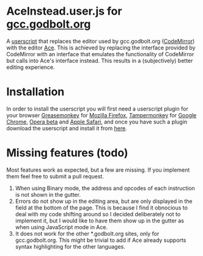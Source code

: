 # AceInstead.user.js for [gcc.godbolt.org](https://gcc.godbolt.org/)
A [userscript](https://en.wikipedia.org/wiki/Greasemonkey) that replaces the editor used by gcc.godbolt.org ([CodeMirror](https://codemirror.net/)) with the editor [Ace](https://ace.c9.io/). This is achieved by replacing the interface provided by CodeMirror with an interface that emulates the functionality of CodeMirror but calls into Ace's interface instead. This results in a (subjectively) better editing experience.

# Installation
In order to install the userscript you will first need a userscript plugin for your browser [Greasemonkey](http://www.greasespot.net/) for [Mozilla Firefox](https://www.mozilla.org/en-US/firefox/desktop/), [Tampermonkey](https://tampermonkey.net/) for [Google Chrome](https://www.google.com/chrome/), [Opera beta](http://www.opera.com/computer/beta) and [Apple Safari](https://www.apple.com/safari/), and once you have such a plugin download the userscript and install it from [here](https://raw.githubusercontent.com/Som1Lse/AceInstead/master/AceInstead.user.js).

# Missing features (todo)
Most features work as expected, but a few are missing. If you implement them feel free to submit a pull request.
1. When using Binary mode, the address and opcodes of each instruction is not shown in the gutter.
2. Errors do not show up in the editing area, but are only displayed in the field at the bottom of the page. This is because I find it obnocious to deal with my code shifting around so I decided deliberately not to implement it, but I would like to have them show up in the gutter as when using JavaScript mode in Ace.
3. It does not work for the other *.godbolt.org sites, only for gcc.godbolt.org. This might be trivial to add if Ace already supports syntax highlighting for the other languages.
